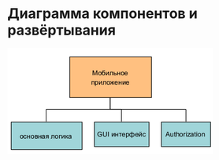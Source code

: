 # Диаграмма компонентов и развёртывания  

![Диаграмма компонентов и развёртывания](images/structure.png) 
